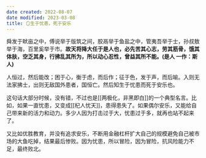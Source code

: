```yaml
---
date created: 2022-08-07
date modified: 2023-03-08
title: 🪞生于忧患，死于安乐
---
```


舜发于畎亩之中，傅说举于版筑之间，胶鬲举于鱼盐之中，管夷吾举于士，孙叔敖举于海，百里奚举于市。**故天将降大任于是人也，必先苦其心志，劳其筋骨，饿其体肤，空乏其身，行拂乱其所为，所以动心忍性，曾益其所不能。(是人 一作：斯人)**

人恒过，然后能改；困于心，衡于虑，而后作；征于色，发于声，而后喻。入则无法家拂士，出则无敌国外患者，国恒亡。然后知生于忧患而死于安乐也。

这句话大部分时候，没有错，不过也是[[两极化，非黑即白]]的一个典型名言。比如，如果一直忧患，又变成[[杞人忧天]]，患得患失了。如果偶尔安乐，又能给自己带来新的活力和动力。多少人因为打击过于大，忧患过于多，就再也站不起来了。

又比如优胜教育，并没有追求安乐，不断用金融杠杆扩大自己的规模避免自己被市场的大鱼吃掉，结果最后惨败。因为忧患，所以冒险，因为冒险，抗风险能力不足，最终败北。
